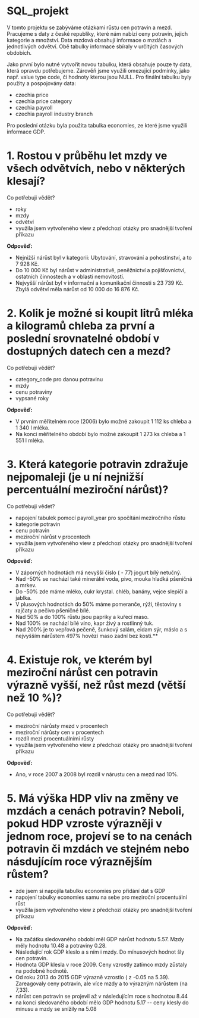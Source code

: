 # SQL_projekt

V tomto projektu se zabýváme otázkami růstu cen potravin a mezd. Pracujeme s daty z české republiky, které nám nabízí ceny potravin, jejich kategorie a množství. Data mzdová obsahují informace o mzdách a jednotlivých odvětví. Obě tabulky informace sbíraly v určitých časových obdobích.

Jako první bylo nutné vytvořit novou tabulku, která obsahuje pouze ty data, která opravdu potřebujeme. Zárověň jsme využili omezující podmínky, jako např. value type code, či hodnoty kterou jsou NULL. Pro finální tabulku byly použity a pospojovány data:
- czechia price
- czechia price category
- czechia payroll
- czechia payroll industry branch

Pro poslední otázku byla použita tabulka economies, ze které jsme využili informace GDP.


# **1. Rostou v průběhu let mzdy ve všech odvětvích, nebo v některých klesají?**
  
   Co potřebuji vědět?
   - roky
   - mzdy
   - odvětví
   - využila jsem vytvořeného view z předchozí otázky pro snadnější tvoření příkazu

**Odpověď:** 
- Nejnižší nárůst byl v kategorii: Ubytování, stravování a pohostinství, a to 7 928 Kč. 
- Do 10 000 Kč byl nárůst v administrativě, peněžnictví a pojišťovnictví, ostatních činnostech a v oblasti nemovitostí. 
- Nejvyšší nárůst byl v informační a komunikační činnosti s 23 739 Kč. Zbylá odvětví měla nárůst od 10 000 do 16 876 Kč. 


# **2. Kolik je možné si koupit litrů mléka a kilogramů chleba za první a poslední srovnatelné období v dostupných datech cen a mezd?**

Co potřebuji vědět?
- category_code pro danou potravinu
- mzdy
- cenu potraviny
- vypsané roky

**Odpověď:**
- V prvním měřitelném roce (2006) bylo možné zakoupit 1 112 ks chleba a 1 340 l mléka. 
- Na konci měřitelného období bylo možné zakoupit  1 273 ks chleba a 1 551 l mléka.

# **3. Která kategorie potravin zdražuje nejpomaleji (je u ní nejnižší percentuální meziroční nárůst)?**

Co potřebuji vědet?
- napojení tabulek pomocí payroll_year pro spočítání meziročního růstu
- kategorie potravin
- cenu potravin
- meziroční nárůst v procentech
- využila jsem vytvořeného view z předchozí otázky pro snadnější tvoření příkazu

**Odpověď:**
- V záporných hodnotách má nevyšší číslo ( - 77) jogurt bílý netučný. 
- Nad -50% se nachází také minerální voda, pivo, mouka hladká pšeničná a mrkev. 
- Do -50% zde máme mléko, cukr krystal. chléb, banány, vejce slepičí a jablka. 
- V plusových hodnotách do 50% máme pomeranče, rýži, těstoviny s rajčaty a pečivo pšeničné bílé. 
- Nad 50% a do 100% růstu jsou papriky a kuřecí maso. 
- Nad 100% se nachází bílé víno, kapr živý a rostlinný tuk. 
- Nad 200% je to vepřová pečeně, šunkový salám, eidam sýr, máslo a s nejvyšším nárůstem 497% hovězí maso zadní bez kosti.**



# **4. Existuje rok, ve kterém byl meziroční nárůst cen potravin výrazně vyšší, než růst mezd (větší než 10 %)?**

Co potřebuji vědět?
- meziroční nárůsty mezd v procentech
- meziroční nárůsty cen v procentech
- rozdíl mezi procentuálními růsty
- využila jsem vytvořeného view z předchozí otázky pro snadnější tvoření příkazu

**Odpověď:**
- Ano, v roce 2007 a 2008 byl rozdíl v nárustu cen a mezd nad 10%.
	


# **5. Má výška HDP vliv na změny ve mzdách a cenách potravin? Neboli, pokud HDP vzroste výrazněji v jednom roce, projeví se to na cenách potravin či mzdách ve stejném nebo násdujícím roce výraznějším růstem?**

- zde jsem si napojila tabulku economies pro přidání dat s GDP
- napojení tabulky economies samu na sebe pro meziroční procentuální růst 
- využila jsem vytvořeného view z předchozí otázky pro snadnější tvoření příkazu

**Odpověď:**
- Na začátku sledovaného období měl GDP nárůst hodnotu 5.57. Mzdy měly hodnotu 10.48 a potraviny 0.28.
- Následující rok GDP kleslo a s ním i mzdy. Do mínusových hodnot šly cen potravin. 
- Hodnota GDP klesla v roce 2009. Ceny vzrostly zatímco mzdy zůstaly na podobné hodnotě.
- Od roku 2013 do 2015 GDP výrazně vzrostlo ( z -0.05 na 5.39). Zareagovaly ceny potravin, ale více mzdy a to výrazným nárůstem (na 7,33). 
- nárůst cen potravin se projevil až v následujícím roce s hodnotou 8.44
- na konci sledovaného období mělo GDP hodnotu 5.17 -- ceny klesly do mínusu a mzdy se snížily na 5.08
